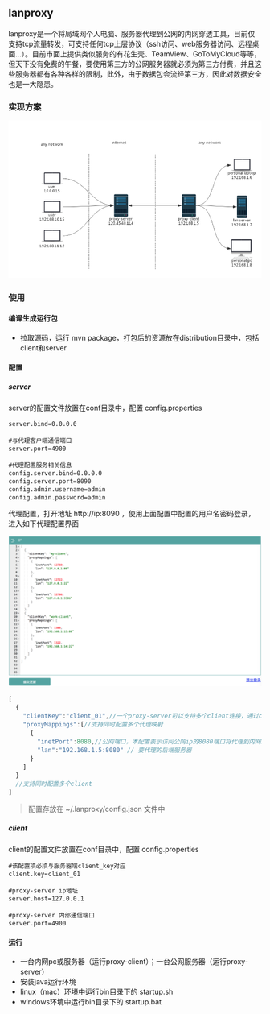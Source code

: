 lanproxy
--------

lanproxy是一个将局域网个人电脑、服务器代理到公网的内网穿透工具，目前仅支持tcp流量转发，可支持任何tcp上层协议（ssh访问、web服务器访问、远程桌面...）。目前市面上提供类似服务的有花生壳、TeamView、GoToMyCloud等等，但天下没有免费的午餐，要使用第三方的公网服务器就必须为第三方付费，并且这些服务器都有各种各样的限制，此外，由于数据包会流经第三方，因此对数据安全也是一大隐患。

### 实现方案

![lanproxy](lanproxy.png)

### 使用

#### 编译生成运行包

-	拉取源码，运行 mvn package，打包后的资源放在distribution目录中，包括client和server

#### 配置

##### server

server的配置文件放置在conf目录中，配置 config.properties

```properties
server.bind=0.0.0.0

#与代理客户端通信端口
server.port=4900

#代理配置服务相关信息
config.server.bind=0.0.0.0
config.server.port=8090
config.admin.username=admin
config.admin.password=admin
```

代理配置，打开地址 http://ip:8090 ，使用上面配置中配置的用户名密码登录，进入如下代理配置界面

![webconfig](webconfig.png)

```js
[
  {
    "clientKey":"client_01",//一个proxy-server可以支持多个client连接，通过client_key区分
    "proxyMappings":[//支持同时配置多个代理映射
      {
        "inetPort":8080,//公网端口，本配置表示访问公网ip的8080端口将代理到内网192.168.1.5的8080端口
        "lan":"192.168.1.5:8080" // 要代理的后端服务器
      }
    ]
  }
  //支持同时配置多个client
]
```

> 配置存放在 ~/.lanproxy/config.json 文件中

##### client

client的配置文件放置在conf目录中，配置 config.properties

```
#该配置项必须与服务器端client_key对应
client.key=client_01

#proxy-server ip地址
server.host=127.0.0.1

#proxy-server 内部通信端口
server.port=4900
```

#### 运行

-	一台内网pc或服务器（运行proxy-client）；一台公网服务器（运行proxy-server）
-	安装java运行环境
-	linux（mac）环境中运行bin目录下的 startup.sh
-	windows环境中运行bin目录下的 startup.bat
